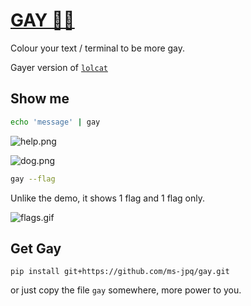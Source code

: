 # [GAY 🏳️‍🌈](https://ms-jpq.github.io/gay)

Colour your text / terminal to be more gay.

Gayer version of [`lolcat`](https://github.com/busyloop/lolcat)

## Show me

```sh
echo 'message' | gay
```

![help.png](https://raw.githubusercontent.com/ms-jpq/gay/%3C3/preview/help.png)

![dog.png](https://raw.githubusercontent.com/ms-jpq/gay/%3C3/preview/dog.png)

```sh
gay --flag
```

Unlike the demo, it shows 1 flag and 1 flag only.

![flags.gif](https://raw.githubusercontent.com/ms-jpq/gay/%3C3/preview/flags.gif)

## Get Gay

`pip install git+https://github.com/ms-jpq/gay.git`

or just copy the file `gay` somewhere, more power to you.

